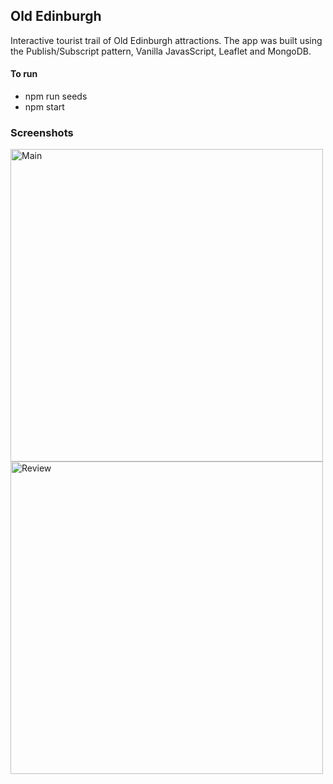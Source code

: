## Old Edinburgh

Interactive tourist trail of Old Edinburgh attractions.  The app was built using the Publish/Subscript pattern, Vanilla JavasScript, Leaflet and MongoDB. 


#### To run
- npm run seeds
- npm start


### Screenshots
<img src="https://i.imgur.com/DJIFfIC.png?1" alt="Main" width="500px" />

<img src="https://i.imgur.com/vzTZA2T.png" alt="Review" width="500px" />
